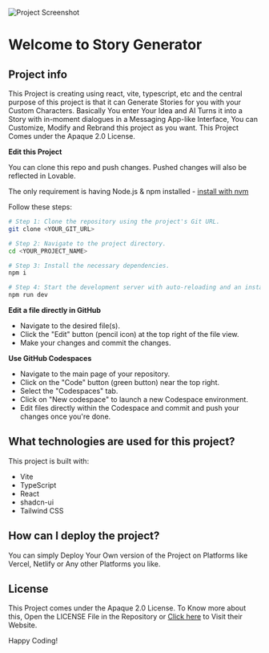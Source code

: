 ![Project Screenshot](https://i.ibb.co/84n69RzH/Screenshot-2025-09-09-at-5-23-23-PM.png)

# Welcome to Story Generator

## Project info

This Project is creating using react, vite, typescript, etc and the central purpose of this project is that it can Generate Stories for you with your Custom Characters. Basically You enter Your Idea and AI Turns it into a Story with in-moment dialogues in a Messaging App-like Interface, You can Customize, Modify and Rebrand this project as you want. This Project Comes under the Apaque 2.0 License.

**Edit this Project**

You can clone this repo and push changes. Pushed changes will also be reflected in Lovable.

The only requirement is having Node.js & npm installed - [install with nvm](https://github.com/nvm-sh/nvm#installing-and-updating)

Follow these steps:

```sh
# Step 1: Clone the repository using the project's Git URL.
git clone <YOUR_GIT_URL>

# Step 2: Navigate to the project directory.
cd <YOUR_PROJECT_NAME>

# Step 3: Install the necessary dependencies.
npm i

# Step 4: Start the development server with auto-reloading and an instant preview.
npm run dev
```

**Edit a file directly in GitHub**

- Navigate to the desired file(s).
- Click the "Edit" button (pencil icon) at the top right of the file view.
- Make your changes and commit the changes.

**Use GitHub Codespaces**

- Navigate to the main page of your repository.
- Click on the "Code" button (green button) near the top right.
- Select the "Codespaces" tab.
- Click on "New codespace" to launch a new Codespace environment.
- Edit files directly within the Codespace and commit and push your changes once you're done.

## What technologies are used for this project?

This project is built with:

- Vite
- TypeScript
- React
- shadcn-ui
- Tailwind CSS

## How can I deploy the project?

You can simply Deploy Your Own version of the Project on Platforms like Vercel, Netlify or Any other Platforms you like.

## License

This Project comes under the Apaque 2.0 License. To Know more about this, Open the LICENSE File in the Repository or [Click here](http://www.apache.org/licenses/) to Visit their Website. 

Happy Coding!
